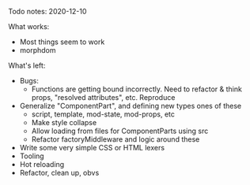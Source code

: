 Todo notes: 2020-12-10

What works:
- Most things seem to work
- morphdom

What's left:
- Bugs:
    - Functions are getting bound incorrectly. Need to refactor & think props,
      "resolved attributes", etc. Reproduce
- Generalize "ComponentPart", and defining new types ones of these
    - script, template, mod-state, mod-props, etc
    - Make style collapse
    - Allow loading from files for ComponentParts using src
    - Refactor factoryMiddleware and logic around these
- Write some very simple CSS or HTML lexers
- Tooling
- Hot reloading
- Refactor, clean up, obvs

